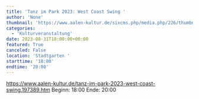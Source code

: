 ```yaml
---
title: 'Tanz im Park 2023: West Coast Swing '
author: 'None'
thumbnail: 'https://www.aalen-kultur.de/sixcms.php/media.php/226/thumbnails/1-DSC_9073.jpg.573041.jpg'
categories:
  - 'Kulturveranstaltung'
date: 2023-08-31T18:00:00+00:00
featured: True
canceled: False
location: 'Stadtgarten '
starttime: '18:00'
endtime: '20:00'
---
```

https://www.aalen-kultur.de/tanz-im-park-2023-west-coast-swing.197389.htm
Beginn: 18:00
 Ende: 20:00